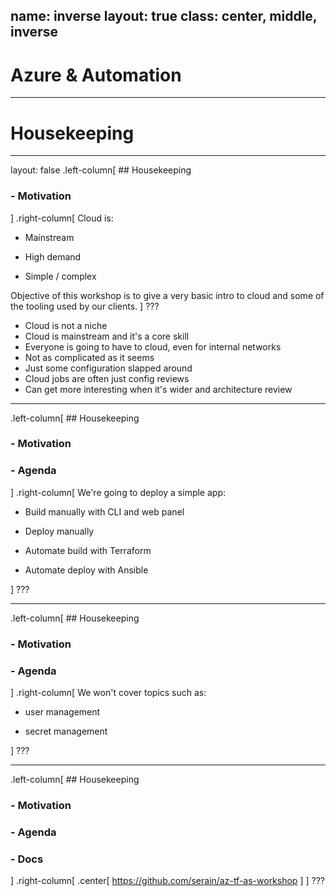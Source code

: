 name: inverse
layout: true
class: center, middle, inverse
---

# Azure & Automation

---

# Housekeeping
---

layout: false
.left-column[
    ## Housekeeping
### - Motivation
]
.right-column[
Cloud is:
* Mainstream

* High demand

* Simple / complex

Objective of this workshop is to give a very basic intro to cloud and some of the tooling used by our clients.
]
???
* Cloud is not a niche
* Cloud is mainstream and it's a core skill
* Everyone is going to have to cloud, even for internal networks
* Not as complicated as it seems
* Just some configuration slapped around 
* Cloud jobs are often just config reviews
* Can get more interesting when it's wider and architecture review

---

.left-column[
    ## Housekeeping
### - Motivation
### - Agenda
]
.right-column[
We're going to deploy a simple app:
* Build manually with CLI and web panel

* Deploy manually

* Automate build with Terraform

* Automate deploy with Ansible

]
???


---

.left-column[
    ## Housekeeping
### - Motivation
### - Agenda
]
.right-column[
We won't cover topics such as:

* user management

* secret management

]
???


---

.left-column[
    ## Housekeeping
### - Motivation
### - Agenda
### - Docs
]
.right-column[
.center[
https://github.com/serain/az-tf-as-workshop
]
]
???
